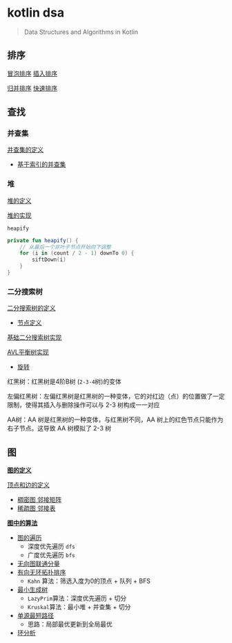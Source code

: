 # kotlin dsa

> Data Structures and Algorithms in Kotlin

## 排序

[冒泡排序](src/main/kotlin/io/intellij/dsa/sort/impl/BubbleSort.kt)
[插入排序](src/main/kotlin/io/intellij/dsa/sort/impl/InsertSort.kt)

[归并排序](src/main/kotlin/io/intellij/dsa/sort/impl/MergeSort.kt)
[快速排序](src/main/kotlin/io/intellij/dsa/sort/impl/QuickSort.kt)

## 查找

### 并查集

[并查集的定义](src/main/kotlin/io/intellij/dsa/uf/UnionFind.kt)

- [基于索引的并查集](src/main/kotlin/io/intellij/dsa/uf/IndexedUnionFind.kt)

### 堆

[堆的定义](src/main/kotlin/io/intellij/dsa/tree/heap/Heap.kt)

[堆的实现](src/main/kotlin/io/intellij/dsa/tree/heap/HeapImpl.kt)

`heapify`

```kotlin
private fun heapify() {
    // 从最后一个非叶子节点开始向下调整
    for (i in (count / 2 - 1) downTo 0) {
        siftDown(i)
    }
}
```

### 二分搜索树

[二分搜索树的定义](src/main/kotlin/io/intellij/dsa/tree/bst/BST.kt)

- [节点定义](src/main/kotlin/io/intellij/dsa/tree/bst/BSTNode.kt)

[基础二分搜索树实现](src/main/kotlin/io/intellij/dsa/tree/bst/BasicBST.kt)

[AVL平衡树实现](src/main/kotlin/io/intellij/dsa/tree/bst/AVLTree.kt)

- [旋转](src/main/kotlin/io/intellij/dsa/tree/bst/AVLRotate.kt)

红黑树：红黑树是4阶B树 (`2-3-4`树)的变体

左偏红黑树：左偏红黑树是红黑树的一种变体，它的对红边（点）的位置做了一定限制，使得其插入与删除操作可以与 2-3 树构成一一对应

AA树：AA 树是红黑树的一种变体，与红黑树不同，AA 树上的红色节点只能作为右子节点。这导致 AA 树模拟了 2-3 树

## 图

**[图的定义](src/main/kotlin/io/intellij/dsa/graph/Graph.kt)**

[顶点和边的定义](src/main/kotlin/io/intellij/dsa/graph/VertexEdge.kt)

- [稠密图 邻接矩阵](src/main/kotlin/io/intellij/dsa/graph/impl/DenseGraph.kt)
- [稀疏图 邻接表](src/main/kotlin/io/intellij/dsa/graph/impl/SparseGraph.kt)

**[图中的算法](src/main/kotlin/io/intellij/dsa/graph/compute)**

- [图的遍历](src/main/kotlin/io/intellij/dsa/graph/compute/Traverse.kt)
  - 深度优先遍历 `dfs`
  - 广度优先遍历 `bfs`
- [无向图联通分量](src/main/kotlin/io/intellij/dsa/graph/compute/Components.kt)
- [有向无环拓扑排序](src/main/kotlin/io/intellij/dsa/graph/compute/TopoSort.kt)
  - `Kahn` 算法：筛选入度为0的顶点 + 队列 + BFS
- [最小生成树](src/main/kotlin/io/intellij/dsa/graph/compute/Mst.kt)
  - `LazyPrim`算法：深度优先遍历 + 切分
  - `Kruskal`算法：最小堆 + 并查集 + 切分
- [单源最短路径](src/main/kotlin/io/intellij/dsa/graph/compute/Dijkstra.kt)
  - 思路：局部最优更新到全局最优
- [环分析](src/main/kotlin/io/intellij/dsa/graph/compute/CycleAnalyzer.kt)
